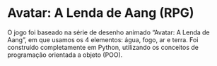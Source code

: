 # Avatar: A Lenda de Aang (RPG)
O jogo foi baseado na série de desenho animado “Avatar: A Lenda de Aang”, em que usamos os 4 elementos: água, fogo, ar e terra. Foi construído completamente em Python, utilizando os conceitos de programação orientada a objeto (POO).
